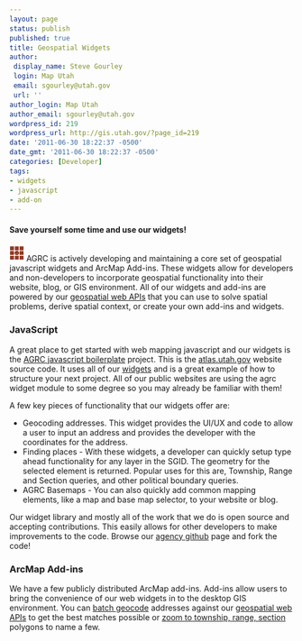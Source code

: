 ```yaml
---
layout: page
status: publish
published: true
title: Geospatial Widgets
author:
 display_name: Steve Gourley
 login: Map Utah
 email: sgourley@utah.gov
 url: ''
author_login: Map Utah
author_email: sgourley@utah.gov
wordpress_id: 219
wordpress_url: http://gis.utah.gov/?page_id=219
date: '2011-06-30 18:22:37 -0500'
date_gmt: '2011-06-30 18:22:37 -0500'
categories: [Developer]
tags:
- widgets
- javascript
- add-on
---
```

#### Save yourself some time and use our widgets!

![widgets](/images/icon_widget.png) AGRC is actively developing and maintaining a core set of geospatial javascript widgets and ArcMap Add-ins. These widgets allow for developers and non-developers to incorporate geospatial functionality into their website, blog, or GIS environment. All of our widgets and add-ins are powered by our [geospatial web APIs](/developer/web-services) that you can use to solve spatial problems, derive spatial context, or create your own add-ins and widgets.

### JavaScript

A great place to get started with web mapping javascript and our widgets is the [AGRC javascript boilerplate](https://github.com/agrc/AGRCJavaScriptProjectBoilerPlate) project. This is the [atlas.utah.gov](http://atlas.utah.gov) website source code. It uses all of our [widgets](https://github.com/agrc/agrc.widgets) and is a great example of how to structure your next project. All of our public websites are using the agrc widget module to some degree so you may already be familiar with them!

A few key pieces of functionality that our widgets offer are:

 - Geocoding addresses. This widget provides the UI/UX and code to allow a user to input an address and provides the developer with the coordinates for the address.
 - Finding places - With these widgets, a developer can quickly setup type ahead functionality for any layer in the SGID. The geometry for the selected element is returned. Popular uses for this are, Township, Range and Section queries, and other political boundary queries.
 - AGRC Basemaps - You can also quickly add common mapping elements, like a map and base map selector, to your website or blog.

Our widget library and mostly all of the work that we do is open source and accepting contributions. This easily allows for other developers to make improvements to the code. Browse our [agency github](http://github.com/agrc) page and fork the code!

### ArcMap Add-ins

We have a few publicly distributed ArcMap add-ins. Add-ins allow users to bring the convenience of our web widgets in to the desktop GIS environment. You can [batch geocode](https://github.com/agrc/geocoding-addin) addresses against our [geospatial web APIs](developer/web-services) to get the best matches possible or [zoom to township, range, section]() polygons to name a few.
